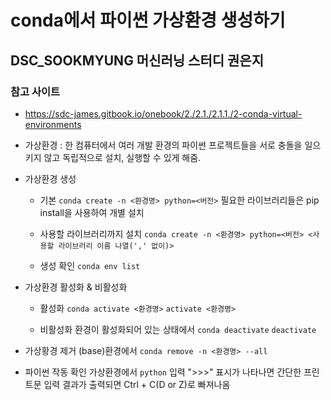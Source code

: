 # conda에서 파이썬 가상환경 생성하기
## DSC_SOOKMYUNG 머신러닝 스터디 권은지

### 참고 사이트
+ https://sdc-james.gitbook.io/onebook/2./2.1./2.1.1./2-conda-virtual-environments

+ 가상환경 : 한 컴퓨터에서 여러 개발 환경의 파이썬 프로젝트들을 서로 충돌을 일으키지 않고 독립적으로 설치, 실행할 수 있게 해줌.

+ 가상환경 생성
    + 기본
        `conda create -n <환경명> python=<버전>`
        필요한 라이브러리들은 pip install을 사용하여 개별 설치

    + 사용할 라이브러리까지 설치
        `conda create -n <환경명> python=<버전> <사용할 라이브러리 이름 나열(',' 없이)>`

    + 생성 확인
        `conda env list`

+ 가상환경 활성화 & 비활성화
    + 활성화
        `conda activate <환경명>`
        `activate <환경명>`

    + 비활성화
        환경이 활성화되어 있는 상태에서
        `conda deactivate`
        `deactivate`

+ 가상황경 제거
    (base)환경에서
    `conda remove -n <환경명> --all`

+ 파이썬 작동 확인
    가상환경에서
    `python`
    입력
    ">>>" 표시가 나타나면 간단한 프린트문 입력
    결과가 출력되면
    Ctrl + C(D or Z)로 빠져나옴
    